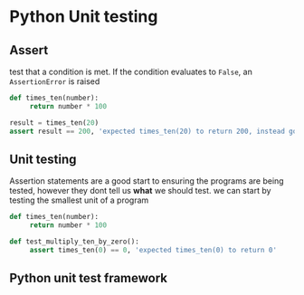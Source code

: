 # Python Unit testing

## Assert 

test that a condition is met. If the condition evaluates to `False`, an `AssertionError` is raised

```python
def times_ten(number):
     return number * 100

result = times_ten(20)
assert result == 200, 'expected times_ten(20) to return 200, instead got ' + str(result)
```

## Unit testing

Assertion statements are a good start to ensuring the programs are being tested, however they dont tell us **what** we should test. we can start by testing the smallest unit of a program

```python
def times_ten(number):
     return number * 100

def test_multiply_ten_by_zero():
     assert times_ten(0) == 0, 'expected times_ten(0) to return 0'
```

## Python unit test framework
